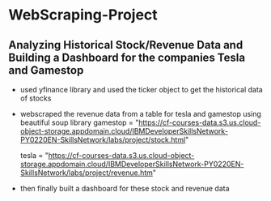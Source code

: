 # WebScraping-Project

## Analyzing Historical Stock/Revenue Data and Building a Dashboard for the companies Tesla and Gamestop

- used yfinance library and used the ticker object to get the historical data of stocks
- webscraped the revenue data from a table for tesla and gamestop using beautiful soup library
  gamestop = "https://cf-courses-data.s3.us.cloud-object-storage.appdomain.cloud/IBMDeveloperSkillsNetwork-PY0220EN-SkillsNetwork/labs/project/stock.html"
  
  tesla = "https://cf-courses-data.s3.us.cloud-object-storage.appdomain.cloud/IBMDeveloperSkillsNetwork-PY0220EN-SkillsNetwork/labs/project/revenue.htm"

- then finally built a dashboard for these stock and revenue data

  

